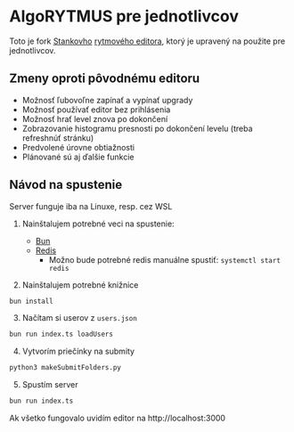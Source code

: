 # AlgoRYTMUS pre jednotlivcov

Toto je fork [Stankovho](https://github.com/Stanko2) [rytmového editora](https://github.com/Stanko2/rhythm-editor), ktorý je upravený na použite pre jednotlivcov.

## Zmeny oproti pôvodnému editoru

- Možnosť ľubovoľne zapínať a vypínať upgrady
- Možnosť používať editor bez prihlásenia
- Možnosť hrať level znova po dokončení
- Zobrazovanie histogramu presnosti po dokončení levelu (treba refreshnúť stránku)
- Predvolené úrovne obtiažnosti
- Plánované sú aj ďalšie funkcie

## Návod na spustenie

Server funguje iba na Linuxe, resp. cez WSL 

1. Nainštalujem potrebné veci na spustenie:
    - [Bun](https://bun.sh)
    - [Redis](https://redis.io/docs/latest/operate/oss_and_stack/install/install-redis/)
      - Možno bude potrebné redis manuálne spustiť: `systemctl start redis`
      
2. Nainštalujem potrebné knižnice

```bash
bun install
```

3. Načítam si userov z `users.json`

```bash
bun run index.ts loadUsers
```

4. Vytvorím priečínky na submity

```bash
python3 makeSubmitFolders.py
```

5. Spustím server

```bash
bun run index.ts
```

Ak všetko fungovalo uvidím editor na http://localhost:3000